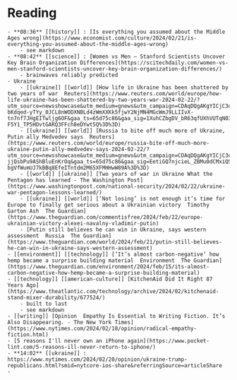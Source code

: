 # Reading
	- **08:36** [[history]] : [Is everything you assumed about the Middle Ages wrong](https://www.economist.com/culture/2024/02/21/is-everything-you-assumed-about-the-middle-ages-wrong)
		- see markdown
	- **08:42** [[science]] : [Women vs Men – Stanford Scientists Uncover Key Brain Organization Differences](https://scitechdaily.com/women-vs-men-stanford-scientists-uncover-key-brain-organization-differences/)
		- brainwaves reliably predicted
	- Ukraine
		- [[ukraine]] [[world]] [How life in Ukraine has been shattered by two years of war  Reuters](https://www.reuters.com/world/europe/how-life-ukraine-has-been-shattered-by-two-years-war-2024-02-22/?utm_source=newsshowcase&utm_medium=gnews&utm_campaign=CDAqDQgAKgYICjC3oAwwsCYwuY7sAg&utm_content=rundown&gaa_at=la&gaa_n=AZsHK_lmD6WVJ-bKdqed-yTYy_0JCL8nWODXNBLd4zWmXXKk5fjwY2NjMN4MGcWmJ9LLIIvX-tn7nf7JHgEITwljg6OF&gaa_ts=65d75c86&gaa_sig=1XuhCZbgDV_bR63qfUXhVUTqN03hGU92oKOGPV2uOXuVmuBLmk6zxWI8-F5Y1_TP5HDvtGARQ3FFch8eDYwt5Q%3D%3D)
		- [[ukraine]] [[world]] [Russia to bite off much more of Ukraine, Putin ally Medvedev says  Reuters](https://www.reuters.com/world/europe/russia-bite-off-much-more-ukraine-putin-ally-medvedev-says-2024-02-22/?utm_source=newsshowcase&utm_medium=gnews&utm_campaign=CDAqDQgAKgYICjC3oAwwsCYwuY7sAg&utm_content=rundown&gaa_at=g&gaa_n=AZsHK_lpzUdC8Uy9DqMSHWSHbGmPf5x39gUNHRMTG_Te8DQmz1w7_xgpkGH_oZL7c9Zccvu-jjQsbPu9AShBluEnKrOq&gaa_ts=65d75c86&gaa_sig=EetiGQ7njcieL_ZBMu0dCMxiQSAxF4vg9N2ZikZMpCoeVGh-bgVfWumUJ7kBBq8EfeITntdm2M65XFMHHwW89A%3D%3D)
		- [[world]] [[ukraine]] [Two years of war in Ukraine What the Pentagon has learned - The Washington Post](https://www.washingtonpost.com/national-security/2024/02/22/ukraine-war-pentagon-lessons-learned/)
		- [[ukraine]] [[world]] [‘Not losing’ is not enough it’s time for Europe to finally get serious about a Ukrainian victory  Timothy Garton Ash  The Guardian](https://www.theguardian.com/commentisfree/2024/feb/22/europe-ukrainian-victory-alexei-navalny-vladimir-putin)
		- [Putin still believes he can win in Ukraine, says western assessment  Russia  The Guardian](https://www.theguardian.com/world/2024/feb/21/putin-still-believes-he-can-win-in-ukraine-says-western-assessment)
	- [[environment]] [[technology]] [‘It’s almost carbon-negative’ how hemp became a surprise building material  Environment  The Guardian](https://www.theguardian.com/environment/2024/feb/15/its-almost-carbon-negative-how-hemp-became-a-surprise-building-material)
	- [[technology]] [[american-culture]] [KitchenAid Did It Right 87 Years Ago](https://www.theatlantic.com/technology/archive/2024/02/kitchenaid-stand-mixer-durability/677524/)
		- built to last
		- see markdown
	- [[writing]] [Opinion  Empathy Is Essential to Writing Fiction. It’s Also Disappearing. - The New York Times](https://www.nytimes.com/2024/02/18/opinion/radical-empathy-fiction.html)
	- [5 reasons I'll never own an iPhone again](https://www.pocket-lint.com/5-reasons-ill-never-return-to-iphone/)
	- **14:02** [[ukraine]] :  https://www.nytimes.com/2024/02/20/opinion/ukraine-trump-republicans.html?smid=nytcore-ios-share&referringSource=articleShare
	-